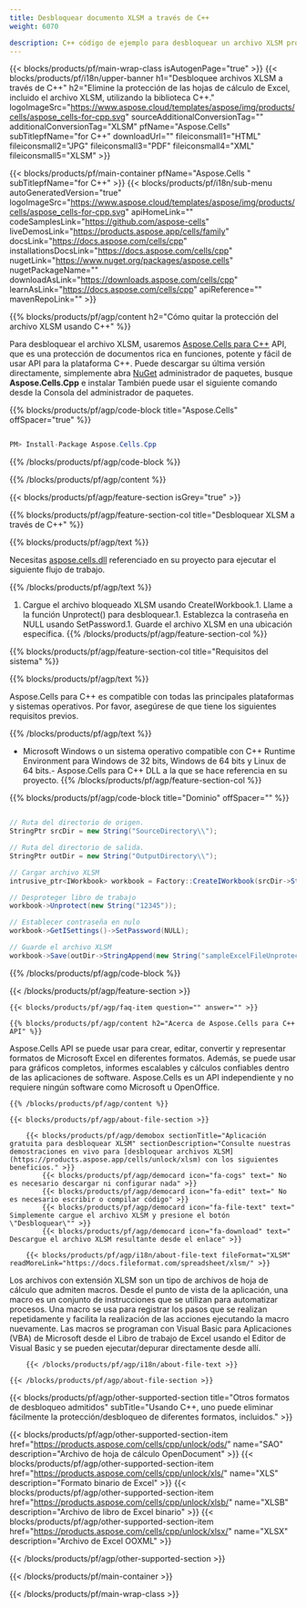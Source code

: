 ```yaml
---
title: Desbloquear documento XLSM a través de C++ 
weight: 6070

description: C++ código de ejemplo para desbloquear un archivo XLSM protegido con contraseña en C++ entorno de tiempo de ejecución para Windows de 32 bits, Windows de 64 bits y Linux de 64 bits.
---
```

{{< blocks/products/pf/main-wrap-class isAutogenPage="true" >}}
{{< blocks/products/pf/i18n/upper-banner h1="Desbloquee archivos XLSM a través de C++" h2="Elimine la protección de las hojas de cálculo de Excel, incluido el archivo XLSM, utilizando la biblioteca C++." logoImageSrc="https://www.aspose.cloud/templates/aspose/img/products/cells/aspose_cells-for-cpp.svg" sourceAdditionalConversionTag="" additionalConversionTag="XLSM" pfName="Aspose.Cells" subTitlepfName="for C++" downloadUrl="" fileiconsmall1="HTML" fileiconsmall2="JPG" fileiconsmall3="PDF" fileiconsmall4="XML" fileiconsmall5="XLSM" >}}

{{< blocks/products/pf/main-container pfName="Aspose.Cells " subTitlepfName="for C++" >}}
{{< blocks/products/pf/i18n/sub-menu autoGeneratedVersion="true" logoImageSrc="https://www.aspose.cloud/templates/aspose/img/products/cells/aspose_cells-for-cpp.svg" apiHomeLink="" codeSamplesLink="https://github.com/aspose-cells" liveDemosLink="https://products.aspose.app/cells/family" docsLink="https://docs.aspose.com/cells/cpp" installationsDocsLink="https://docs.aspose.com/cells/cpp" nugetLink="https://www.nuget.org/packages/aspose.cells" nugetPackageName="" downloadAsLink="https://downloads.aspose.com/cells/cpp" learnAsLink="https://docs.aspose.com/cells/cpp" apiReference="" mavenRepoLink="" >}}

{{% blocks/products/pf/agp/content h2="Cómo quitar la protección del archivo XLSM usando C++" %}}

 Para desbloquear el archivo XLSM, usaremos
 [Aspose.Cells para C++](https://products.aspose.com/cells/cpp) 
 API, que es una protección de documentos rica en funciones, potente y fácil de usar API para la plataforma C++. Puede descargar su última versión directamente, simplemente abra
 [NuGet](https://www.nuget.org/packages/aspose.cells) 
 administrador de paquetes, busque
 **Aspose.Cells.Cpp** 
 e instalar También puede usar el siguiente comando desde la Consola del administrador de paquetes.

{{% blocks/products/pf/agp/code-block title="Aspose.Cells" offSpacer="true" %}}

```cs

PM> Install-Package Aspose.Cells.Cpp


```

{{% /blocks/products/pf/agp/code-block %}}

{{% /blocks/products/pf/agp/content %}}

{{< blocks/products/pf/agp/feature-section isGrey="true" >}}

{{% blocks/products/pf/agp/feature-section-col title="Desbloquear XLSM a través de C++" %}}

{{% blocks/products/pf/agp/text %}}

 Necesitas
 [aspose.cells.dll](https://downloads.aspose.com/cells/cpp) 
 referenciado en su proyecto para ejecutar el siguiente flujo de trabajo.

{{% /blocks/products/pf/agp/text %}}

1. Cargue el archivo bloqueado XLSM usando CreateIWorkbook.1. Llame a la función Unprotect() para desbloquear.1. Establezca la contraseña en NULL usando SetPassword.1. Guarde el archivo XLSM en una ubicación específica.
{{% /blocks/products/pf/agp/feature-section-col %}}

{{% blocks/products/pf/agp/feature-section-col title="Requisitos del sistema" %}}

{{% blocks/products/pf/agp/text %}}

 Aspose.Cells para C++ es compatible con todas las principales plataformas y sistemas operativos. Por favor, asegúrese de que tiene los siguientes requisitos previos.

{{% /blocks/products/pf/agp/text %}}

- Microsoft Windows o un sistema operativo compatible con C++ Runtime Environment para Windows de 32 bits, Windows de 64 bits y Linux de 64 bits.- Aspose.Cells para C++ DLL a la que se hace referencia en su proyecto.
{{% /blocks/products/pf/agp/feature-section-col %}}

{{% blocks/products/pf/agp/code-block title="Dominio" offSpacer="" %}}

```cs

// Ruta del directorio de origen.
StringPtr srcDir = new String("SourceDirectory\\");

// Ruta del directorio de salida.
StringPtr outDir = new String("OutputDirectory\\");

// Cargar archivo XLSM
intrusive_ptr<IWorkbook> workbook = Factory::CreateIWorkbook(srcDir->StringAppend(new String("sampleExcelFileProtected.xlsm")));

// Desproteger libro de trabajo
workbook->Unprotect(new String("12345"));

// Establecer contraseña en nulo
workbook->GetISettings()->SetPassword(NULL);

// Guarde el archivo XLSM
workbook->Save(outDir->StringAppend(new String("sampleExcelFileUnprotected_out.xlsm")));


```

{{% /blocks/products/pf/agp/code-block %}}

{{< /blocks/products/pf/agp/feature-section >}}

    {{< blocks/products/pf/agp/faq-item question="" answer="" >}}
 

<!-- aboutfile Starts -->

    {{% blocks/products/pf/agp/content h2="Acerca de Aspose.Cells para C++ API" %}}

 Aspose.Cells API se puede usar para crear, editar, convertir y representar formatos de Microsoft Excel en diferentes formatos. Además, se puede usar para gráficos completos, informes escalables y cálculos confiables dentro de las aplicaciones de software. Aspose.Cells es un API independiente y no requiere ningún software como Microsoft u OpenOffice.  



    {{% /blocks/products/pf/agp/content %}}

    {{< blocks/products/pf/agp/about-file-section >}}

        {{< blocks/products/pf/agp/demobox sectionTitle="Aplicación gratuita para desbloquear XLSM" sectionDescription="Consulte nuestras demostraciones en vivo para [desbloquear archivos XLSM](https://products.aspose.app/cells/unlock/xlsm) con los siguientes beneficios." >}}
            {{< blocks/products/pf/agp/democard icon="fa-cogs" text=" No es necesario descargar ni configurar nada" >}}
            {{< blocks/products/pf/agp/democard icon="fa-edit" text=" No es necesario escribir o compilar código" >}}
            {{< blocks/products/pf/agp/democard icon="fa-file-text" text=" Simplemente cargue el archivo XLSM y presione el botón \"Desbloquear\"" >}}
            {{< blocks/products/pf/agp/democard icon="fa-download" text=" Descargue el archivo XLSM resultante desde el enlace" >}}

        {{< blocks/products/pf/agp/i18n/about-file-text fileFormat="XLSM" readMoreLink="https://docs.fileformat.com/spreadsheet/xlsm/" >}}
Los archivos con extensión XLSM son un tipo de archivos de hoja de cálculo que admiten macros. Desde el punto de vista de la aplicación, una macro es un conjunto de instrucciones que se utilizan para automatizar procesos. Una macro se usa para registrar los pasos que se realizan repetidamente y facilita la realización de las acciones ejecutando la macro nuevamente. Las macros se programan con Visual Basic para Aplicaciones (VBA) de Microsoft desde el Libro de trabajo de Excel usando el Editor de Visual Basic y se pueden ejecutar/depurar directamente desde allí.

        {{< /blocks/products/pf/agp/i18n/about-file-text >}}

    {{< /blocks/products/pf/agp/about-file-section >}}

<!-- aboutfile Ends -->

{{< blocks/products/pf/agp/other-supported-section title="Otros formatos de desbloqueo admitidos" subTitle="Usando C++, uno puede eliminar fácilmente la protección/desbloqueo de diferentes formatos, incluidos." >}}

{{< blocks/products/pf/agp/other-supported-section-item href="https://products.aspose.com/cells/cpp/unlock/ods/" name="SAO" description="Archivo de hoja de cálculo OpenDocument" >}}
{{< blocks/products/pf/agp/other-supported-section-item href="https://products.aspose.com/cells/cpp/unlock/xls/" name="XLS" description="Formato binario de Excel" >}}
{{< blocks/products/pf/agp/other-supported-section-item href="https://products.aspose.com/cells/cpp/unlock/xlsb/" name="XLSB" description="Archivo de libro de Excel binario" >}}
{{< blocks/products/pf/agp/other-supported-section-item href="https://products.aspose.com/cells/cpp/unlock/xlsx/" name="XLSX" description="Archivo de Excel OOXML" >}}

{{< /blocks/products/pf/agp/other-supported-section >}}

{{< /blocks/products/pf/main-container >}}
    
{{< /blocks/products/pf/main-wrap-class >}}
